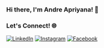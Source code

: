 ### Hi there, I'm Andre Apriyana! 👋

### Let's Connect! 🌐

[![LinkedIn](https://img.shields.io/badge/LinkedIn-0077B5?style=for-the-badge&logo=linkedin&logoColor=white)](https://www.linkedin.com/in/andre-apriyana-b758a4226/)
[![Instagram](https://img.shields.io/badge/Instagram-E4405F?style=for-the-badge&logo=instagram&logoColor=white)](https://www.instagram.com/ndre_apri)
[![Facebook](https://img.shields.io/badge/Facebook-1877F2?style=for-the-badge&logo=facebook&logoColor=white)](https://www.facebook.com/andre.andreapriyana.7)
</a>
</p>
